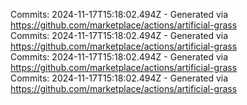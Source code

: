 Commits: 2024-11-17T15:18:02.494Z - Generated via https://github.com/marketplace/actions/artificial-grass
<br>
Commits: 2024-11-17T15:18:02.494Z - Generated via https://github.com/marketplace/actions/artificial-grass
<br>
Commits: 2024-11-17T15:18:02.494Z - Generated via https://github.com/marketplace/actions/artificial-grass
<br>
Commits: 2024-11-17T15:18:02.494Z - Generated via https://github.com/marketplace/actions/artificial-grass
<br>

